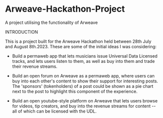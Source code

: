 # Arweave-Hackathon-Project
A project utilising the functionality of Arweave

INTRODUCTION

This is a project built for the Arweave Hackathon held between 28th July and August 8th.2023. These are some of the initial ideas I was considering:

- Build a permaweb app that lets musicians issue Universal Data Licensed tracks, and lets users listen to them, as well as buy into them and trade their revenue streams.

- Build an open forum on Arweave as a permaweb app, where users can buy into each other's content to show their support for interesting posts. The 'sponsors' (tokenholders) of a post could be shown as a pie chart next to the post to highlight this component of the experience.

- Build an open youtube-style platform on Arweave that lets users browse for videos, tip creators, and buy into the revenue streams for content -- all of which can be licensed with the UDL.
